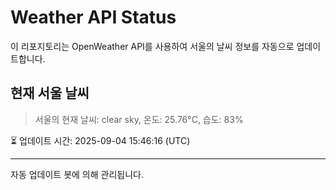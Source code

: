 
# Weather API Status

이 리포지토리는 OpenWeather API를 사용하여 서울의 날씨 정보를 자동으로 업데이트합니다.

## 현재 서울 날씨
> 서울의 현재 날씨: clear sky, 온도: 25.76°C, 습도: 83%

⏳ 업데이트 시간: 2025-09-04 15:46:16 (UTC)

---
자동 업데이트 봇에 의해 관리됩니다.
